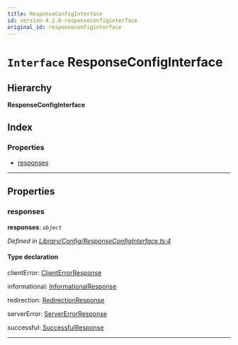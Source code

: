 ```yaml
---
title: ResponseConfigInterface
id: version-4.2.0-responseconfiginterface
original_id: responseconfiginterface
---
```


# `Interface` ResponseConfigInterface

## Hierarchy

**ResponseConfigInterface**

## Index

### Properties

* [responses](responseconfiginterface#responses)

---

## Properties

<a id="responses"></a>

###  responses

**responses**: *`object`*

*Defined in [Library/Config/ResponseConfigInterface.ts:4](https://github.com/SpoonX/stix/blob/88d2215/src/Library/Config/ResponseConfigInterface.ts#L4)*

#### Type declaration

 clientError: [ClientErrorResponse](../classes/clienterrorresponse)

 informational: [InformationalResponse](../classes/informationalresponse)

 redirection: [RedirectionResponse](../classes/redirectionresponse)

 serverError: [ServerErrorResponse](../classes/servererrorresponse)

 successful: [SuccessfulResponse](../classes/successfulresponse)

___

